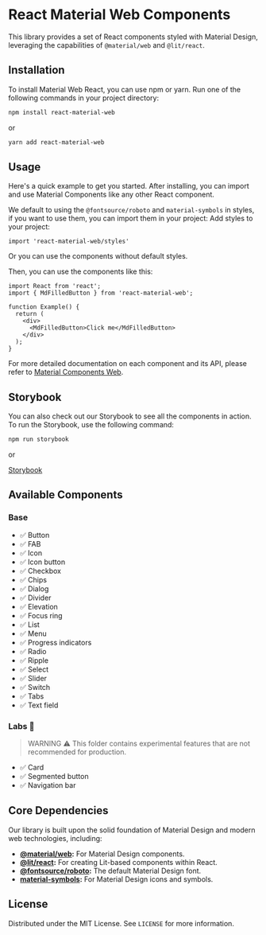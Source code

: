 # React Material Web Components

This library provides a set of React components styled with Material Design, leveraging the capabilities of `@material/web` and `@lit/react`.

## Installation

To install Material Web React, you can use npm or yarn. Run one of the following commands in your project directory:

```bash
npm install react-material-web
```

or

```bash
yarn add react-material-web
```

## Usage

Here's a quick example to get you started. After installing, you can import and use Material Components like any other React component.

We default to using the `@fontsource/roboto` and `material-symbols` in styles, if you want to use them, you can import them in your project:
Add styles to your project:
```tsx
import 'react-material-web/styles'
```

Or you can use the components without default styles.

Then, you can use the components like this:

```tsx
import React from 'react';
import { MdFilledButton } from 'react-material-web';

function Example() {
  return (
    <div>
      <MdFilledButton>Click me</MdFilledButton>
    </div>
  );
}
```

For more detailed documentation on each component and its API, please refer to [Material Components Web](https://github.com/material-components/material-web).

## Storybook

You can also check out our Storybook to see all the components in action. To run the Storybook, use the following command:

```bash
npm run storybook
```

or

[Storybook](https://react-material-web.netlify.app)

## Available Components

### Base
- ✅ Button
- ✅ FAB
- ✅ Icon
- ✅ Icon button
- ✅ Checkbox
- ✅ Chips
- ✅ Dialog
- ✅ Divider
- ✅ Elevation
- ✅ Focus ring
- ✅ List
- ✅ Menu
- ✅ Progress indicators
- ✅ Radio
- ✅ Ripple
- ✅ Select
- ✅ Slider
- ✅ Switch
- ✅ Tabs
- ✅ Text field

### Labs 🚧
> WARNING ⚠️ This folder contains experimental features that are not recommended for production.
- ✅ Card
- ✅ Segmented button
- ✅ Navigation bar

## Core Dependencies

Our library is built upon the solid foundation of Material Design and modern web technologies, including:

- **[@material/web](https://github.com/material-components/material-web):** For Material Design components.
- **[@lit/react](https://github.com/lit/lit):** For creating Lit-based components within React.
- **[@fontsource/roboto](https://github.com/fontsource/font-files/tree/main/fonts/google/roboto):** The default Material Design font.
- **[material-symbols](https://github.com/marella/material-symbols):** For Material Design icons and symbols.


## License

Distributed under the MIT License. See `LICENSE` for more information.
